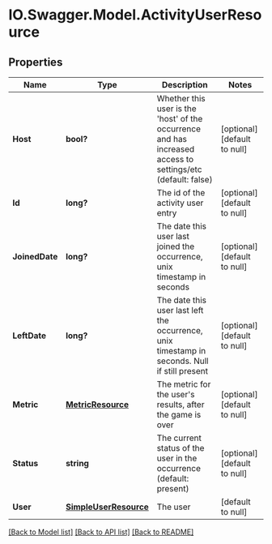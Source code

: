 # IO.Swagger.Model.ActivityUserResource
## Properties

Name | Type | Description | Notes
------------ | ------------- | ------------- | -------------
**Host** | **bool?** | Whether this user is the &#39;host&#39; of the occurrence and has increased access to settings/etc (default: false) | [optional] [default to null]
**Id** | **long?** | The id of the activity user entry | [optional] [default to null]
**JoinedDate** | **long?** | The date this user last joined the occurrence, unix timestamp in seconds | [optional] [default to null]
**LeftDate** | **long?** | The date this user last left the occurrence, unix timestamp in seconds. Null if still present | [optional] [default to null]
**Metric** | [**MetricResource**](MetricResource.md) | The metric for the user&#39;s results, after the game is over | [optional] [default to null]
**Status** | **string** | The current status of the user in the occurrence (default: present) | [optional] [default to null]
**User** | [**SimpleUserResource**](SimpleUserResource.md) | The user | [default to null]

[[Back to Model list]](../README.md#documentation-for-models) [[Back to API list]](../README.md#documentation-for-api-endpoints) [[Back to README]](../README.md)

